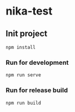# nika-test

## Init project
```
npm install
```

### Run for development
```
npm run serve
```

### Run for release build
```
npm run build
```
